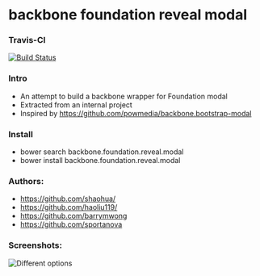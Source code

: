 backbone foundation reveal modal
=========================

### Travis-CI
[![Build Status](https://travis-ci.org/shaohua/backbone.foundation.reveal.modal.png?branch=master)](https://travis-ci.org/shaohua/backbone.foundation.reveal.modal)

### Intro

* An attempt to build a backbone wrapper for Foundation modal
* Extracted from an internal project
* Inspired by https://github.com/powmedia/backbone.bootstrap-modal

### Install
* bower search backbone.foundation.reveal.modal
* bower install backbone.foundation.reveal.modal

### Authors:
* https://github.com/shaohua/
* https://github.com/haoliu119/
* https://github.com/barrymwong
* https://github.com/sportanova

### Screenshots:

![Different options](http://i.imgur.com/ksjU9xF.png "Showing different options")
